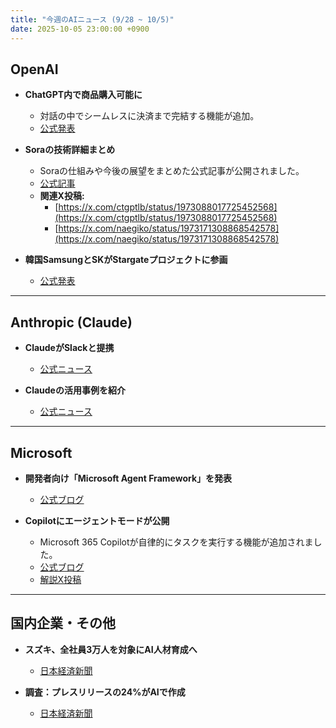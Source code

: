 ```yaml
---
title: "今週のAIニュース (9/28 ~ 10/5)"
date: 2025-10-05 23:00:00 +0900
---
```


## OpenAI

- **ChatGPT内で商品購入可能に**
  - 対話の中でシームレスに決済まで完結する機能が追加。
  - [公式発表](https://openai.com/index/buy-it-in-chatgpt/)

- **Soraの技術詳細まとめ**
  - Soraの仕組みや今後の展望をまとめた公式記事が公開されました。
  - [公式記事](https://openai.com/index/sora-2/)
  - **関連X投稿:**
    - [https://x.com/ctgptlb/status/1973088017725452568](https://x.com/ctgptlb/status/1973088017725452568)
    - [https://x.com/naegiko/status/1973171308868542578](https://x.com/naegiko/status/1973171308868542578)

- **韓国SamsungとSKがStargateプロジェクトに参画**
  - [公式発表](https://openai.com/index/samsung-and-sk-join-stargate)

---

## Anthropic (Claude)

- **ClaudeがSlackと提携**
  - [公式ニュース](https://www.anthropic.com/news/claude-and-slack)

- **Claudeの活用事例を紹介**
  - [公式ニュース](https://www.anthropic.com/news/driving-ai-transformation-with-claude)

---

## Microsoft

- **開発者向け「Microsoft Agent Framework」を発表**
  - [公式ブログ](https://azure.microsoft.com/en-us/blog/introducing-microsoft-agent-framework/)

- **Copilotにエージェントモードが公開**
  - Microsoft 365 Copilotが自律的にタスクを実行する機能が追加されました。
  - [公式ブログ](https://www.microsoft.com/en-us/microsoft-365/blog/2025/09/29/vibe-working-introducing-agent-mode-and-office-agent-in-microsoft-365-copilot/)
  - [解説X投稿](https://x.com/tsyn18/status/1975033281310572664)

---

## 国内企業・その他

- **スズキ、全社員3万人を対象にAI人材育成へ**
  - [日本経済新聞](https://www.nikkei.com/article/DGXZQOUC304VU0Q5A930C2000000/)

- **調査：プレスリリースの24%がAIで作成**
  - [日本経済新聞](https://www.nikkei.com/article/DGXZQOSG015J70R01C25A0000000/)